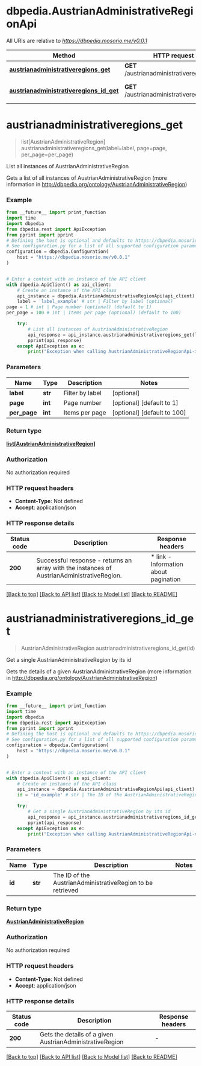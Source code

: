 # dbpedia.AustrianAdministrativeRegionApi

All URIs are relative to *https://dbpedia.mosorio.me/v0.0.1*

Method | HTTP request | Description
------------- | ------------- | -------------
[**austrianadministrativeregions_get**](AustrianAdministrativeRegionApi.md#austrianadministrativeregions_get) | **GET** /austrianadministrativeregions | List all instances of AustrianAdministrativeRegion
[**austrianadministrativeregions_id_get**](AustrianAdministrativeRegionApi.md#austrianadministrativeregions_id_get) | **GET** /austrianadministrativeregions/{id} | Get a single AustrianAdministrativeRegion by its id


# **austrianadministrativeregions_get**
> list[AustrianAdministrativeRegion] austrianadministrativeregions_get(label=label, page=page, per_page=per_page)

List all instances of AustrianAdministrativeRegion

Gets a list of all instances of AustrianAdministrativeRegion (more information in http://dbpedia.org/ontology/AustrianAdministrativeRegion)

### Example

```python
from __future__ import print_function
import time
import dbpedia
from dbpedia.rest import ApiException
from pprint import pprint
# Defining the host is optional and defaults to https://dbpedia.mosorio.me/v0.0.1
# See configuration.py for a list of all supported configuration parameters.
configuration = dbpedia.Configuration(
    host = "https://dbpedia.mosorio.me/v0.0.1"
)


# Enter a context with an instance of the API client
with dbpedia.ApiClient() as api_client:
    # Create an instance of the API class
    api_instance = dbpedia.AustrianAdministrativeRegionApi(api_client)
    label = 'label_example' # str | Filter by label (optional)
page = 1 # int | Page number (optional) (default to 1)
per_page = 100 # int | Items per page (optional) (default to 100)

    try:
        # List all instances of AustrianAdministrativeRegion
        api_response = api_instance.austrianadministrativeregions_get(label=label, page=page, per_page=per_page)
        pprint(api_response)
    except ApiException as e:
        print("Exception when calling AustrianAdministrativeRegionApi->austrianadministrativeregions_get: %s\n" % e)
```

### Parameters

Name | Type | Description  | Notes
------------- | ------------- | ------------- | -------------
 **label** | **str**| Filter by label | [optional] 
 **page** | **int**| Page number | [optional] [default to 1]
 **per_page** | **int**| Items per page | [optional] [default to 100]

### Return type

[**list[AustrianAdministrativeRegion]**](AustrianAdministrativeRegion.md)

### Authorization

No authorization required

### HTTP request headers

 - **Content-Type**: Not defined
 - **Accept**: application/json

### HTTP response details
| Status code | Description | Response headers |
|-------------|-------------|------------------|
**200** | Successful response - returns an array with the instances of AustrianAdministrativeRegion. |  * link - Information about pagination <br>  |

[[Back to top]](#) [[Back to API list]](../README.md#documentation-for-api-endpoints) [[Back to Model list]](../README.md#documentation-for-models) [[Back to README]](../README.md)

# **austrianadministrativeregions_id_get**
> AustrianAdministrativeRegion austrianadministrativeregions_id_get(id)

Get a single AustrianAdministrativeRegion by its id

Gets the details of a given AustrianAdministrativeRegion (more information in http://dbpedia.org/ontology/AustrianAdministrativeRegion)

### Example

```python
from __future__ import print_function
import time
import dbpedia
from dbpedia.rest import ApiException
from pprint import pprint
# Defining the host is optional and defaults to https://dbpedia.mosorio.me/v0.0.1
# See configuration.py for a list of all supported configuration parameters.
configuration = dbpedia.Configuration(
    host = "https://dbpedia.mosorio.me/v0.0.1"
)


# Enter a context with an instance of the API client
with dbpedia.ApiClient() as api_client:
    # Create an instance of the API class
    api_instance = dbpedia.AustrianAdministrativeRegionApi(api_client)
    id = 'id_example' # str | The ID of the AustrianAdministrativeRegion to be retrieved

    try:
        # Get a single AustrianAdministrativeRegion by its id
        api_response = api_instance.austrianadministrativeregions_id_get(id)
        pprint(api_response)
    except ApiException as e:
        print("Exception when calling AustrianAdministrativeRegionApi->austrianadministrativeregions_id_get: %s\n" % e)
```

### Parameters

Name | Type | Description  | Notes
------------- | ------------- | ------------- | -------------
 **id** | **str**| The ID of the AustrianAdministrativeRegion to be retrieved | 

### Return type

[**AustrianAdministrativeRegion**](AustrianAdministrativeRegion.md)

### Authorization

No authorization required

### HTTP request headers

 - **Content-Type**: Not defined
 - **Accept**: application/json

### HTTP response details
| Status code | Description | Response headers |
|-------------|-------------|------------------|
**200** | Gets the details of a given AustrianAdministrativeRegion |  -  |

[[Back to top]](#) [[Back to API list]](../README.md#documentation-for-api-endpoints) [[Back to Model list]](../README.md#documentation-for-models) [[Back to README]](../README.md)

